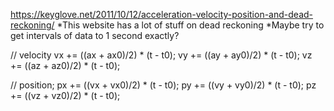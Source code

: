 https://keyglove.net/2011/10/12/acceleration-velocity-position-and-dead-reckoning/
  *This website has a lot of stuff on dead reckoning
*Maybe try to get intervals of data to 1 second exactly?

// velocity
vx += ((ax + ax0)/2) * (t - t0);
vy += ((ay + ay0)/2) * (t - t0);
vz += ((az + az0)/2) * (t - t0);

// position;
px += ((vx + vx0)/2) * (t - t0);
py += ((vy + vy0)/2) * (t - t0);
pz += ((vz + vz0)/2) * (t - t0);
